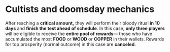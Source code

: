 # Cultists and doomsday mechanics

After reaching a **critical amount,** they will perform their bloody ritual **in 10 days** and **finish the test ahead of schedule**. In this case, **only three players** will be eligible to receive the **entire pool of rewards**— those who have accumulated the most **FOOD** or **WOOD** or **COPPER** in their wallets. Rewards for top prosperity (normal outcome) in this case are **canceled**.
